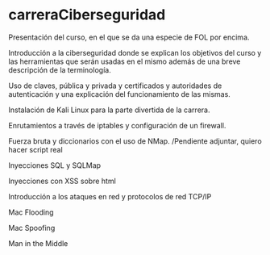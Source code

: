 # carreraCiberseguridad

Presentación del curso, en el que se da una especie de FOL por encima.

Introducción a la ciberseguridad donde se explican los objetivos del curso y las herramientas que serán usadas en el mismo además de una breve descripción de la terminología.

Uso de claves, pública y privada y certificados y autoridades de autenticación y una explicación del funcionamiento de las mismas.

Instalación de Kali Linux para la parte divertida de la carrera.

Enrutamientos a través de iptables y configuración de un firewall.

Fuerza bruta y diccionarios con el uso de NMap. /Pendiente adjuntar, quiero hacer script real

Inyecciones SQL y SQLMap

Inyecciones con XSS sobre html

Introducción a los ataques en red y protocolos de red TCP/IP

Mac Flooding

Mac Spoofing

Man in the Middle
